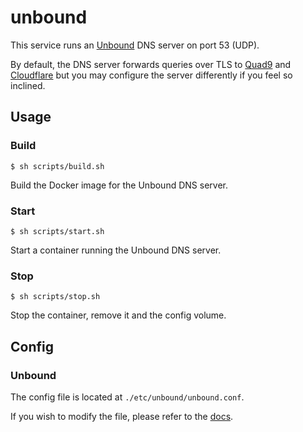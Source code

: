 # unbound

This service runs an [Unbound](https://www.nlnetlabs.nl/projects/unbound/about/) DNS server on port 53 (UDP).

By default, the DNS server forwards queries over TLS to [Quad9](https://www.quad9.net/) and [Cloudflare](https://www.cloudflare.com/) but you may configure the server differently if you feel so inclined.

## Usage

### Build

`$ sh scripts/build.sh`

Build the Docker image for the Unbound DNS server.

### Start

`$ sh scripts/start.sh`

Start a container running the Unbound DNS server.

### Stop

`$ sh scripts/stop.sh`

Stop the container, remove it and the config volume.

## Config

### Unbound

The config file is located at `./etc/unbound/unbound.conf`.

If you wish to modify the file, please refer to the [docs](https://nlnetlabs.nl/documentation/unbound/unbound.conf/).
